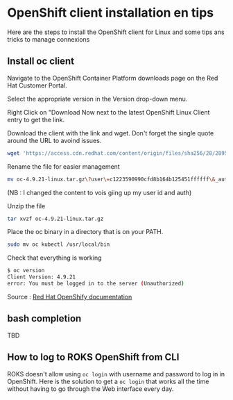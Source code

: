 # OpenShift client installation en tips

Here are the steps to install the OpenShift client for Linux and some tips ans tricks to manage connexions

## Install oc client

Navigate to the OpenShift Container Platform downloads page on the Red Hat Customer Portal.

Select the appropriate version in the Version drop-down menu.

Right Click on "Download Now next to the latest OpenShift Linux Client entry to get the link.

Download the client with the link and wget. Don't forget the single quote around the URL to avoind issues.

```sh
wget 'https://access.cdn.redhat.com/content/origin/files/sha256/28/2895de3bb4a9d9a68aa6e48c06ffaed21f81c7341a78e81fddd7c50eaca08c1b/oc-4.9.21-linux.tar.gz?user=c1223590990cfd8b164b125451ffffff&_auth_=1645565566_0d7edf2fef35f7623fa3dd411c310666'
```

Rename the file for easier management

```sh
mv oc-4.9.21-linux.tar.gz\?user\=c1223590990cfd8b164b125451ffffff\&_auth_\=1645565566_0d7edf2fef35f7623fa3dd411c310666 oc-4.9.21-linux.tar.gz
```

(NB : I changed the content to vois giing up my user id and auth)

Unzip the file

```sh
tar xvzf oc-4.9.21-linux.tar.gz
```

Place the oc binary in a directory that is on your PATH.

```sh
sudo mv oc kubectl /usr/local/bin
```

Check that everything is working

```sh
$ oc version
Client Version: 4.9.21
error: You must be logged in to the server (Unauthorized)
```

Source : [Red Hat OpenShify documentation](https://docs.openshift.com/container-platform/4.8/cli_reference/openshift_cli/getting-started-cli.html)

## bash completion

TBD

## How to log to ROKS OpenShift from CLI

ROKS doesn't allow using `oc login` with username and password to log in in OpenShift. Here is the solution to get a `oc login` that works all the time without having to go through the Web interface every day.

